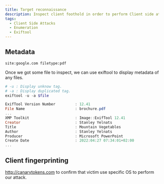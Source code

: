 ```yaml
---
title: Target reconnaissance
description: Inspect client foothold in order to perform Client side attacks
tags:
  - Client Side Attacks
  - Enumeration
  - Exiftool
---
```


## Metadata

``` We can use google dorks to find public pdf file.
site:google.com filetype:pdf 
``` 

Once we got some file to inspect, we can use exiftool to display metadata of any files.

```powershell
# -u : Display unknow tag.
# -a : Display duplicated tag.
exiftool -u -a $file

ExifTool Version Number         : 12.41
File Name                       : brochure.pdf
...
XMP Toolkit                     : Image::ExifTool 12.41
Creator                         : Stanley Yelnats
Title                           : Mountain Vegetables
Author                          : Stanley Yelnats
Producer                        : Microsoft PowerPoint 
Create Date                     : 2022:04:27 07:34:01+02:00
...
```

## Client fingerprinting

http://canarytokens.com to confirm that victim use specific OS to perform our attack.